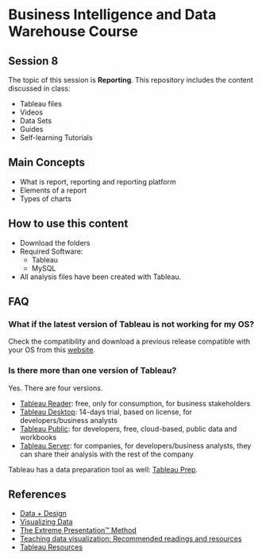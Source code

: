 # Business Intelligence and Data Warehouse Course

## Session 8

The topic of this session is **Reporting**. This repository includes the content discussed in class:

  - Tableau files
  - Videos
  - Data Sets
  - Guides
  - Self-learning Tutorials
  
## Main Concepts

  - What is report, reporting and reporting platform
  - Elements of a report
  - Types of charts
  
## How to use this content

  - Download the folders
  - Required Software:
	  - Tableau
	  - MySQL
  - All analysis files have been created with Tableau.

## FAQ

### What if the latest version of Tableau is not working for my OS?

Check the compatibility and download a previous release compatible with your OS from this [website](https://www.tableau.com/support/releases).

### Is there more than one version of Tableau?

Yes. There are four versions.

  - [Tableau Reader](https://www.tableau.com/products/reader): free, only for consumption, for business stakeholders
  - [Tableau Desktop](https://www.tableau.com/products/trial): 14-days trial, based on license, for developers/business analysts
  - [Tableau Public](https://public.tableau.com/s/): for developers, free, cloud-based, public data and workbooks
  - [Tableau Server](https://www.tableau.com/products/server/options): for companies, for developers/business analysts, they can share their analysis with the rest of the company

Tableau has a data preparation tool as well: [Tableau Prep](https://www.tableau.com/products/prep).

## References
  
   - [Data + Design](https://infoactive.co/data-design/titlepage01.html)
   - [Visualizing Data](http://www.visualisingdata.com/resources/)
   - [The Extreme Presentation™ Method](https://extremepresentation.com)
   - [Teaching data visualization: Recommended readings and resources](http://www.mulinblog.com/teaching-data-visualization-recommended-readings-and-resources/)
   - [Tableau Resources](https://public.tableau.com/en-us/s/resources)
